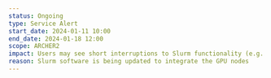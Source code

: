 ```yaml
---
status: Ongoing
type: Service Alert
start_date: 2024-01-11 10:00
end_date: 2024-01-18 12:00 
scope: ARCHER2 
impact: Users may see short interruptions to Slurm functionality (e.g. `sbatch`, `squeue` commands). If you experience issues please wait a couple of minutes and try again. 
reason: Slurm software is being updated to integrate the GPU nodes
---
```

